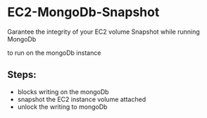 # EC2-MongoDb-Snapshot
Garantee the integrity of your EC2 volume Snapshot while running MongoDb

to run on the mongoDb instance

Steps:
-----
* blocks writing on the mongoDb
* snapshot the EC2 instance volume attached
* unlock the writing to mongoDb
